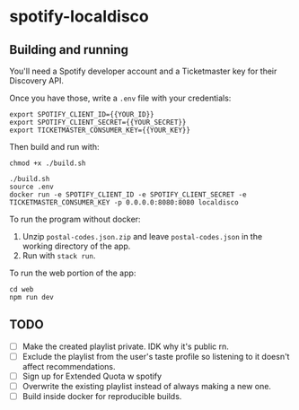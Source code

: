 # spotify-localdisco

## Building and running

You'll need a Spotify developer account and a Ticketmaster key for their Discovery API.

Once you have those, write a `.env` file with your credentials:

```
export SPOTIFY_CLIENT_ID={{YOUR_ID}}
export SPOTIFY_CLIENT_SECRET={{YOUR_SECRET}}
export TICKETMASTER_CONSUMER_KEY={{YOUR_KEY}}
```

Then build and run with:

```
chmod +x ./build.sh

./build.sh
source .env
docker run -e SPOTIFY_CLIENT_ID -e SPOTIFY_CLIENT_SECRET -e TICKETMASTER_CONSUMER_KEY -p 0.0.0.0:8080:8080 localdisco
```

To run the program without docker:

1. Unzip `postal-codes.json.zip` and leave `postal-codes.json` in the working directory of the app.
2. Run with `stack run`.

To run the web portion of the app:

```
cd web
npm run dev
```

## TODO

- [ ] Make the created playlist private. IDK why it's public rn.
- [ ] Exclude the playlist from the user's taste profile so listening to it doesn't affect recommendations.
- [ ] Sign up for Extended Quota w spotify
- [ ] Overwrite the existing playlist instead of always making a new one.
- [ ] Build inside docker for reproducible builds.
